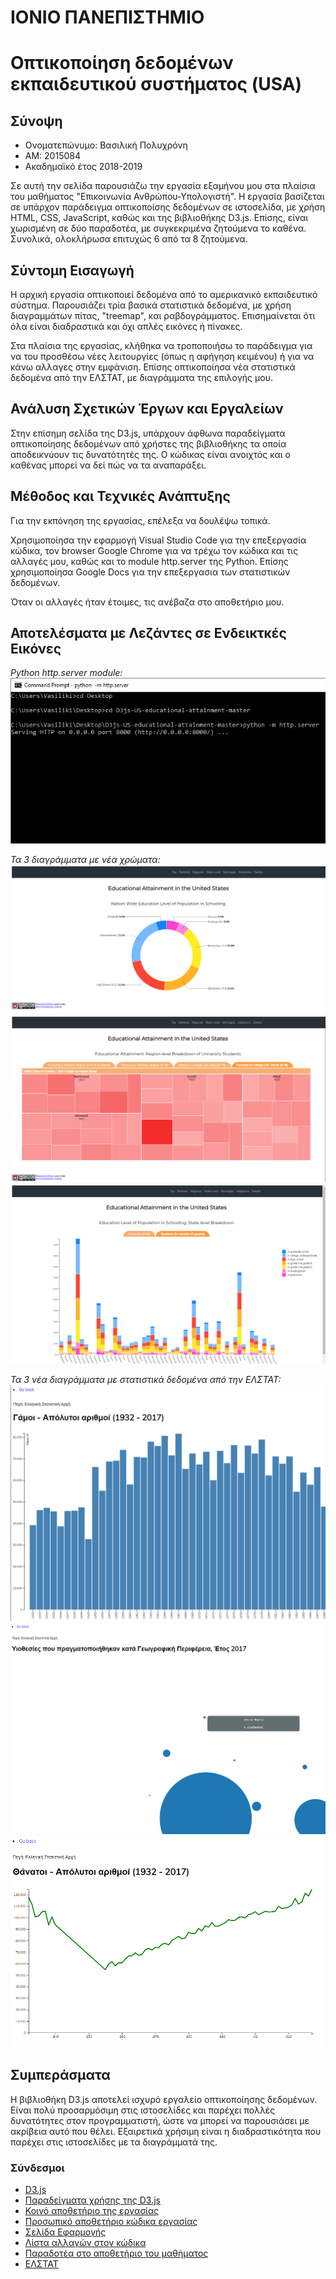 # ΙΟΝΙΟ ΠΑΝΕΠΙΣΤΗΜΙΟ
# Οπτικοποίηση δεδομένων εκπαιδευτικού συστήματος (USA)
## Σύνοψη
* Ονοματεπώνυμο: Βασιλική Πολυχρόνη
* ΑΜ: 2015084
* Ακαδημαϊκό έτος 2018-2019

Σε αυτή την σελίδα παρουσιάζω την εργασία εξαμήνου μου στα πλαίσια του μαθήματος "Επικοινωνία Ανθρώπου-Υπολογιστή". Η εργασία βασίζεται σε υπάρχον παράδειγμα οπτικοποίσης δεδομένων σε ιστοσελίδα, με χρήση HTML, CSS, JavaScript, καθώς και της βιβλιοθήκης D3.js. Επίσης, είναι χωρισμένη σε δύο παραδοτέα, με συγκεκριμένα ζητούμενα το καθένα. Συνολικά, ολοκλήρωσα επιτυχώς 6 από τα 8 ζητούμενα.

## Σύντομη Εισαγωγή
Η αρχική εργασία οπτικοποιεί δεδομένα από το αμερικανικό εκπαιδευτικό σύστημα. Παρουσιάζει τρία βασικά στατιστικά δεδομένα, με χρήση διαγραμμάτων πίτας, "treemap", και ραβδογράμματος. Επισημαίνεται ότι όλα είναι διαδραστικά και όχι απλές εικόνες ή πίνακες.

Στα πλαίσια της εργασίας, κλήθηκα να τροποποιήσω το παράδειγμα για να του προσθέσω νέες λειτουργίες (όπως η αφήγηση κειμένου) ή για να κάνω αλλαγες στην εμφάνιση. Επίσης οπτικοποίησα νέα στατιστικά δεδομένα από την ΕΛΣΤΑΤ, με διαγράμματα της επιλογής μου.

## Ανάλυση Σχετικών Έργων και Εργαλείων
Στην επίσημη σελίδα της D3.js, υπάρχουν άφθωνα παραδείγματα οπτικοποίησης δεδομένων από χρήστες της βιβλιοθήκης τα οποία αποδεικνύουν τις δυνατότητές της. Ο κώδικας είναι ανοιχτός και ο καθένας μπορεί να δεί πώς να τα αναπαράξει.

## Μέθοδος και Τεχνικές Ανάπτυξης
Για την εκπόνηση της εργασίας, επέλεξα να δουλέψω τοπικά. 

Χρησιμοποίησα την εφαρμογή Visual Studio Code για την επεξεργασία κώδικα, τον browser Google Chrome για να τρέχω τον κώδικα και τις αλλαγές μου, καθώς και το module http.server της Python. Επίσης χρησιμοποίησα Google Docs για την επεξεργασια των στατιστικών δεδομένων.

Όταν οι αλλαγές ήταν έτοιμες, τις ανέβαζα στο αποθετήριο μου.

## Αποτελέσματα με Λεζάντες σε Ενδεικτκές Εικόνες
*Python http.server module:*  
![](images/cmd.png)

*Τα 3 διαγράμματα με νέα χρώματα:*  
![](images/chart1colors.png)  
![](images/chart2colors.png)  
![](images/chart3colors.png)

*Τα 3 νέα διαγράμματα με στατιστικά δεδομένα από την ΕΛΣΤΑΤ:*  
![](images/chart4.png)  
![](images/chart5.png)  
![](images/chart6.png)

## Συμπεράσματα
Η βιβλιοθήκη D3.js αποτελεί ισχυρό εργαλείο οπτικοποίησης δεδομένων. Είναι πολύ προσαρμόσιμη στις ιστοσελίδες και παρέχει πολλές δυνατότητες στον προγραμματιστή, ώστε να μπορεί να παρουσιάσει με ακρίβεια αυτό που θέλει. Εξαιρετικά χρήσιμη είναι η διαδραστικότητα που παρέχει στις ιστοσελίδες με τα διαγράμματά της.

### Σύνδεσμοι
* [D3.js](https://d3js.org/)
* [Παραδείγματα χρήσης της D3.js](https://github.com/d3/d3/wiki/Gallery)
* [Κοινό αποθετήριο της εργασίας](https://github.com/ioniodi/D3js-US-educational-attainment)
* [Προσωπικό αποθετήριο κώδικα εργασίας](https://github.com/p15poly/D3js-US-educational-attainment)
* [Σελίδα Εφαρμογής](https://p15poly.github.io/D3js-US-educational-attainment/)
* [Λίστα αλλαγών στον κώδικα](https://github.com/p15poly/D3js-US-educational-attainment/commits/paradoteo2)
* [Παραδοτέα στο αποθετήριο του μαθήματος](https://github.com/p15poly/hci/blob/paradoteo2/projects/2015084/readme.md)
* [ΕΛΣΤΑΤ](http://www.statistics.gr/)
